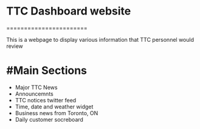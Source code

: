 # TTC Dashboard website
=======================

This is a webpage to display various information that TTC personnel would review

#Main Sections
==============
- Major TTC News
- Announcemnts
- TTC notices twitter feed
- Time, date and weather widget
- Business news from Toronto, ON
- Daily customer socreboard
